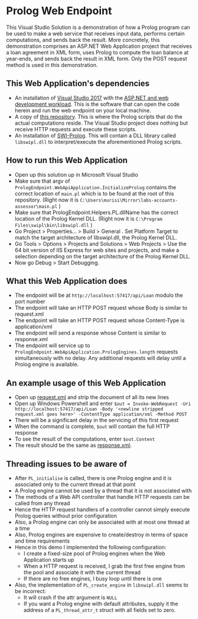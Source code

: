 # Prolog Web Endpoint

This Visual Studio Solution is a demonstration of how a Prolog program can be used to make a web service that receives input data, performs certain computations, and sends back the result. More concretely, this demonstration comprises an ASP.NET Web Application project that receives a loan agreement in XML form, uses Prolog to compute the loan balance at year-ends, and sends back the result in XML form. Only the POST request method is used in this demonstration.

## This Web Application's dependencies
* An installation of [Visual Studio 2017](https://visualstudio.microsoft.com/vs/) with the [ASP.NET and web development workload](https://visualstudio.microsoft.com/vs/support/selecting-workloads-visual-studio-2017/). This is the software that can open the code herein and run the web endpoint on your local machine.
* A copy of [this repository](https://github.com/LodgeiT/labs-accounts-assessor/). This is where the Prolog scripts that do the actual computations reside. The Visual Studio project does nothing but receive HTTP requests and execute these scripts.
* An installation of [SWI-Prolog](http://www.swi-prolog.org/download/stable). This will contain a DLL library called `libswipl.dll` to interpret/execute the aforementioned Prolog scripts.

## How to run this Web Application
* Open up this solution up in Microsoft Visual Studio
* Make sure that argv of `PrologEndpoint.WebApiApplication.InitializeProlog` contains the correct location of `main.pl` which is to be found at the root of this repository. (Right now it is `C:\Users\murisi\Mirror\labs-accounts-assessor\main.pl` )
* Make sure that PrologEndpoint.Helpers.PL.dllName has the correct location of the Prolog Kernel DLL. (Right now it is `C:\Program Files\swipl\bin\libswipl.dll` )
* Go Project > Properties... > Build > General . Set Platform Target to match the target architecture of libswipl.dll, the Prolog Kernel DLL.
* Go Tools > Options > Projects and Solutions > Web Projects > Use the 64 bit version of IIS Express for web sites and projects, and make a selection depending on the target architecture of the Prolog Kernel DLL.
* Now go Debug > Start Debugging.

## What this Web Application does
* The endpoint will be at `http://localhost:57417/api/Loan` modulo the port number
* The endpoint will take an HTTP POST request whose Body is similar to request.xml
* The endpoint will take an HTTP POST request whose Content-Type is application/xml
* The endpoint will send a response whose Content is similar to response.xml
* The endpoint will service up to `PrologEndpoint.WebApiApplication.PrologEngines.length` requests simultaneously with no delay. Any additional requests will delay until a Prolog engine is available.

## An example usage of this Web Application
* Open up [request.xml](request.xml) and strip the document of all its new lines
* Open up Windows Powershell and enter `$out = Invoke-WebRequest -Uri http://localhost:57417/api/Loan -Body '<newline stripped request.xml goes here>' -ContentType application/xml -Method POST`
* There will be a significant delay in the servicing of this first request
* When the command is complete, `$out` will contain the full HTTP response
* To see the result of the computations, enter `$out.Content`
* The result should be the same as [response.xml](response.xml).

## Threading issues to be aware of
* After `PL_initialise` is called, there is one Prolog engine and it is associated only to the current thread at that point
* A Prolog engine cannot be used by a thread that it is not associated with
* The methods of a Web API controller that handle HTTP requests can be called from any thread
* Hence the HTTP request handlers of a controller cannot simply execute Prolog queries without prior configuration
* Also, a Prolog engine can only be associated with at most one thread at a time
* Also, Prolog engines are expensive to create/destroy in terms of space and time requirements
* Hence in this demo I implemented the following configuration:
  * I create a fixed-size pool of Prolog engines when the Web Application starts up
  * When a HTTP request is received, I grab the first free engine from the pool and associate it with the current thread
  * If there are no free engines, I busy loop until there is one
* Also, the implementation of `PL_create_engine` in `libswipl.dll` seems to be incorrect:
  * It will crash if the attr argument is `NULL`
  * If you want a Prolog engine with default attributes, supply it the address of a `PL_thread_attr_t` struct with all fields set to zero.

